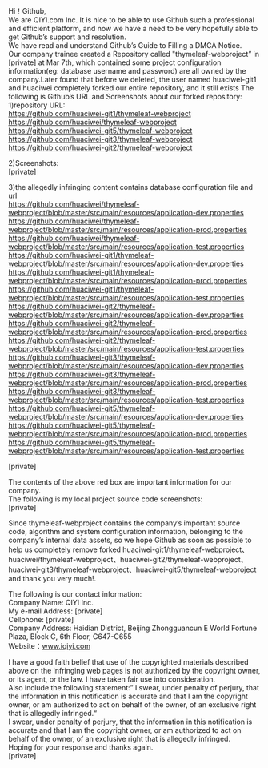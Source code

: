 Hi！Github,  
We are QIYI.com Inc. It is nice to be able to use Github such a professional and efficient platform, and now we have a need to be very hopefully able to get Github’s support and resolution.  
We have read and understand Github’s Guide to Filling a DMCA Notice.  
Our company trainee created a Repository called "thymeleaf-webproject” in [private] at Mar 7th, which contained some project configuration information(eg: database username and password) are all
owned by the company.Later found that before we deleted, the user named huaciwei-git1 and huaciwei completely forked our entire repository, and it still exists
The following is Github’s URL and Screenshots about our forked repository:  
1)repository URL:  
https://github.com/huaciwei-git1/thymeleaf-webproject  
https://github.com/huaciwei/thymeleaf-webproject  
https://github.com/huaciwei-git5/thymeleaf-webproject  
https://github.com/huaciwei-git3/thymeleaf-webproject  
https://github.com/huaciwei-git2/thymeleaf-webproject  

2)Screenshots:  
[private]  

3)the allegedly infringing content contains database configuration file and url  
https://github.com/huaciwei/thymeleaf-webproject/blob/master/src/main/resources/application-dev.properties  
https://github.com/huaciwei/thymeleaf-webproject/blob/master/src/main/resources/application-prod.properties  
https://github.com/huaciwei/thymeleaf-webproject/blob/master/src/main/resources/application-test.properties  
https://github.com/huaciwei-git1/thymeleaf-webproject/blob/master/src/main/resources/application-dev.properties  
https://github.com/huaciwei-git1/thymeleaf-webproject/blob/master/src/main/resources/application-prod.properties  
https://github.com/huaciwei-git1/thymeleaf-webproject/blob/master/src/main/resources/application-test.properties  
https://github.com/huaciwei-git2/thymeleaf-webproject/blob/master/src/main/resources/application-dev.properties  
https://github.com/huaciwei-git2/thymeleaf-webproject/blob/master/src/main/resources/application-prod.properties  
https://github.com/huaciwei-git2/thymeleaf-webproject/blob/master/src/main/resources/application-test.properties  
https://github.com/huaciwei-git3/thymeleaf-webproject/blob/master/src/main/resources/application-dev.properties  
https://github.com/huaciwei-git3/thymeleaf-webproject/blob/master/src/main/resources/application-prod.properties  
https://github.com/huaciwei-git3/thymeleaf-webproject/blob/master/src/main/resources/application-test.properties  
https://github.com/huaciwei-git5/thymeleaf-webproject/blob/master/src/main/resources/application-dev.properties  
https://github.com/huaciwei-git5/thymeleaf-webproject/blob/master/src/main/resources/application-prod.properties    
https://github.com/huaciwei-git5/thymeleaf-webproject/blob/master/src/main/resources/application-test.properties

[private]  

The contents of the above red box are important information for our company.  
The following is my local project source code screenshots:  
[private] 
  
Since thymeleaf-webproject contains the company’s important source code, algorithm and system configuration information, belonging to the company’s internal data assets, so we hope Github as soon as possible to help us completely remove forked huaciwei-git1/thymeleaf-webproject、huaciwei/thymeleaf-webproject、huaciwei-git2/thymeleaf-webproject、huaciwei-git3/thymeleaf-webproject、huaciwei-git5/thymeleaf-webproject and thank you very much!.  

The following is our contact information:  
Company Name: QIYI Inc.  
My e-mail Address: [private]  
Cellphone: [private]  
Company Address: Haidian District, Beijing Zhongguancun E World Fortune Plaza, Block C, 6th Floor, C647-C655  
Website：www.iqiyi.com  

I have a good faith belief that use of the copyrighted materials described above on the infringing web pages is not authorized by the copyright owner, or its agent, or the law. I have taken fair use into consideration.  
Also include the following statement:” I swear, under penalty of perjury, that the information in this notification is accurate and that I am the copyright owner, or am authorized to act on behalf of the owner, of an exclusive right that is allegedly infringed.“  
I swear, under penalty of perjury, that the information in this notification is accurate and that I am the copyright owner, or am authorized to act on behalf of the owner, of an exclusive right that is allegedly infringed.  
Hoping for your response and thanks again.  
[private]  
